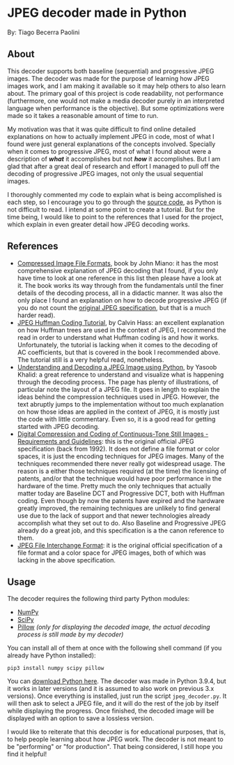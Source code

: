 # JPEG decoder made in Python

By: Tiago Becerra Paolini

## About

This decoder supports both baseline (sequential) and progressive JPEG images. The decoder was made for the purpose of learning how JPEG images work, and I am making it available so it may help others to also learn about. The primary goal of this project is code readability, not performance (furthermore, one would not make a media decoder purely in an interpreted language when performance is the objective). But some optimizations were made so it takes a reasonable amount of time to run.

My motivation was that it was quite difficult to find online detailed explanations on how to actually implement JPEG in code, most of what I found were just general explanations of the concepts involved. Specially when it comes to progressive JPEG, most of what I found about were a description of ***what*** it accomplishes but not ***how*** it accomplishes. But I am glad that after a great deal of research and effort I managed to pull off the decoding of progressive JPEG images, not only the usual sequential images.

I thoroughly commented my code to explain what is being accomplished is each step, so I encourage you to go through the [source code](https://github.com/tbpaolini/PyJpegDecoder/blob/master/jpeg_decoder.py), as Python is not difficult to read. I intend at some point to create a tutorial. But for the time being, I would like to point to the references that I used for the project, which explain in even greater detail how JPEG decoding works.

## References

* [Compressed Image File Formats](https://research-solution.com/uplode/book/book-26184.pdf), book by John Miano: it has the most comprehensive explanation of JPEG decoding that I found, if you only have time to look at one reference in this list then please have a look at it. The book works its way through from the fundamentals until the finer details of the decoding process, all in a didactic manner. It was also the only place I found an explanation on how to decode progressive JPEG (if you do not count the [original JPEG specification](https://www.w3.org/Graphics/JPEG/itu-t81.pdf), but that is a much harder read).
* [JPEG Huffman Coding Tutorial](https://www.impulseadventure.com/photo/jpeg-huffman-coding.html), by Calvin Hass: an excellent explanation on how Huffman trees are used in the context of JPEG, I recommend the read in order to understand what Huffman coding is and how it works. Unfortunately, the tutorial is lacking when it comes to the decoding of AC coefficients, but that is covered in the book I recommended above. The tutorial still is a very helpful read, nonetheless.
* [Understanding and Decoding a JPEG Image using Python](https://yasoob.me/posts/understanding-and-writing-jpeg-decoder-in-python/), by Yasoob Khalid: a great reference to understand and visualize what is happening through the decoding process. The page has plenty of illustrations, of particular note the layout of a JPEG file. It goes in length to explain the ideas behind the compression techniques used in JPEG. However, the text abruptly jumps to the implementation without too much explanation on how those ideas are applied in the context of JPEG, it is mostly just the code with little commentary. Even so, it is a good read for getting started with JPEG decoding.
* [Digital Compression and Coding of Continuous-Tone Still Images - Requirements and Guidelines](https://www.w3.org/Graphics/JPEG/itu-t81.pdf): this is the original official JPEG specification (back from 1992). It does not define a file format or color spaces, it is just the encoding techniques for JPEG images. Many of the techniques recommended there never really got widespread usage. The reason is a either those techniques required (at the time) the licensing of patents, and/or that the technique would have poor performance in the hardware of the time. Pretty much the only techniques that actually matter today are Baseline DCT and Progressive DCT, both with Huffman coding. Even though by now the patents have expired and the hardware greatly improved, the remaining techniques are unlikely to find general use due to the lack of support and that newer technologies already accomplish what they set out to do. Also Baseline and Progressive JPEG already do a great job, and this specification is a the canon reference to them.
* [JPEG File Interchange Format](https://www.w3.org/Graphics/JPEG/jfif3.pdf): it is the original official specification of a file format and a color space for JPEG images, both of which was lacking in the above specification.

## Usage

The decoder requires the following third party Python modules:
* [NumPy](https://numpy.org/install/)
* [SciPy](https://scipy.org/install/)
* [Pillow](https://pillow.readthedocs.io/en/stable/installation.html) *(only for displaying the decoded image, the actual decoding process is still made by my decoder)*

You can install all of them at once with the following shell command (if you already have Python installed):
```shell
pip3 install numpy scipy pillow
```

You can [download Python here](https://www.python.org/downloads/). The decoder was made in Python 3.9.4, but it works in later versions (and it is assumed to also work on previous 3.x versions). Once everything is installed, just run the script `jpeg_decoder.py`. It will then ask to select a JPEG file, and it will do the rest of the job by itself while displaying the progress. Once finished, the decoded image will be displayed with an option to save a lossless version.

I would like to reiterate that this decoder is for educational purposes, that is, to help people learning about how JPEG work. The decoder is not meant to be "performing" or "for production". That being considered, I still hope you find it helpful!

